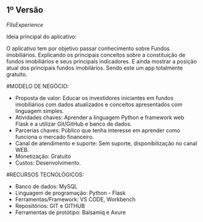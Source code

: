 
## 1º Versão
*FIIsExperience*

Ideia principal do aplicativo:

O aplicativo tem por objetivo passar conhecimento sobre Fundos imobiliários.
Explicando os principais conceitos sobre a constituição de fundos imobiliários e seus principais indicadores.
E ainda mostrar a posição atual dos principais fundos imobilários.
Sendo este um app totalmente gratuito.

#MODELO DE NEGÓCIO:

- Proposta de valor: Educar os investidores iniciantes em fundos imobiliários com dados atualizados e conceitos apresentados com linguagem simples.
- Atividades chaves: Aprender a linguagem Python e framework web Flask e a utilizar Git/GitHub e banco de dados.
- Parcerias chaves: Público que tenha interesse em aprender como funciona o mercado financeiro.
- Canal de atendimento e suporte: Sem suporte, disponibilização no canal WEB. 
- Monetização: Gratuíto
- Custos: Desenvolvimento.

#RECURSOS TECNOLÓGICOS:

- Banco de dados: MySQL
- Linguagem de programação: Python - Flask
- Ferramentas/Framework: VS CODE, Workbench
- Repositórios: GIT e GITHUB
- Ferramentas de protótipo: Balsamiq e Axure
